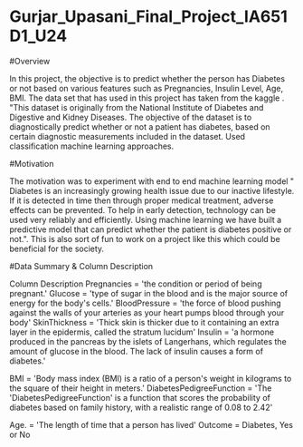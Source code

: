 # Gurjar_Upasani_Final_Project_IA651D1_U24

#Overview

In this project, the objective is to predict whether the person has Diabetes or not based on various features such as Pregnancies, Insulin Level, Age, BMI. The data set that has used in this project has taken from the kaggle . "This dataset is originally from the National Institute of Diabetes and Digestive and Kidney Diseases. The objective of the dataset is to diagnostically predict whether or not a patient has diabetes, based on certain diagnostic measurements included in the dataset. Used classification machine learning approaches.

#Motivation

The motivation was to experiment with end to end machine learning model " Diabetes is an increasingly growing health issue due to our inactive lifestyle. If it is detected in time then through proper medical treatment, adverse effects can be prevented. To help in early detection, technology can be used very reliably and efficiently. Using machine learning we have built a predictive model that can predict whether the patient is diabetes positive or not.". This is also sort of fun to work on a project like this which could be beneficial for the society.

#Data Summary & Column Description

Column Description
Pregnancies =  'the condition or period of being pregnant.'
Glucose    = 'type of sugar in the blood and is the major source of energy for the body's cells.'
BloodPressure = 'the force of blood pushing against the walls of your arteries as your heart pumps blood through your body'
SkinThickness = 'Thick skin is thicker due to it containing an extra layer in the epidermis, called the stratum lucidum'
Insulin = 'a hormone produced in the pancreas by the islets of Langerhans, which regulates the amount of glucose in the blood. The lack of insulin causes a form of diabetes.'

BMI  = 'Body mass index (BMI) is a ratio of a person's weight in kilograms to the square of their height in meters.'
DiabetesPedigreeFunction = 'The 'DiabetesPedigreeFunction' is a function that scores the probability of diabetes based on family history, with a realistic range of 0.08 to 2.42'

Age. = 'The length of time that a person has lived'
Outcome = Diabetes, Yes or No

